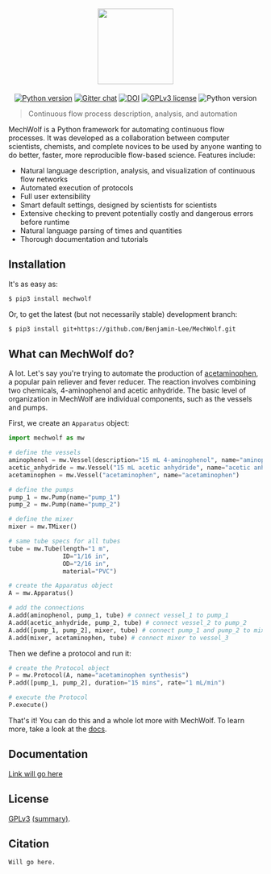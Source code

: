 <h1 align ="center">
<img src='https://github.com/Benjamin-Lee/MechWolf/raw/master/logo/wordmark3x.png' height="150">
</h1>

<div align="center">
<a href="https://www.python.org/downloads/"><img src="https://img.shields.io/badge/python-3.7-blue.svg?style=flat-square" alt="Python version" /></a>
<a href="https://gitter.im/mechwolf-project"><img src="https://img.shields.io/badge/chat-on%20gitter-brightgreen.svg?style=flat-square" alt="Gitter chat" /></a>
<a href="https://gitter.im/mechwolf-project"><img src="https://img.shields.io/badge/DOI-to%20be%20determined-brightgreen.svg?style=flat-square" alt="DOI" /></a>
<a href="https://github.com/Benjamin-Lee/MechWolf/blob/master/LICENSE"><img src="https://img.shields.io/badge/License-GPLv3-blue.svg?style=flat-square" alt="GPLv3 license" /></a>
<img src="https://img.shields.io/travis/Benjamin-Lee/MechWolf.svg?style=flat-square" alt="Python version" /></p>
</div>

>Continuous flow process description, analysis, and automation

MechWolf is a Python framework for automating continuous flow processes.
It was developed as a collaboration between computer scientists, chemists, and complete novices to be used by anyone wanting to do better, faster, more reproducible flow-based science.
Features include:

- Natural language description, analysis, and visualization of continuous flow networks
- Automated execution of protocols
- Full user extensibility
- Smart default settings, designed by scientists for scientists
- Extensive checking to prevent potentially costly and dangerous errors before runtime
- Natural language parsing of times and quantities
- Thorough documentation and tutorials

## Installation

It's as easy as:

```bash
$ pip3 install mechwolf
```

Or, to get the latest (but not necessarily stable) development branch:

```bash
$ pip3 install git+https://github.com/Benjamin-Lee/MechWolf.git
```

## What can MechWolf do?

A lot.
Let's say you're trying to automate the production of [acetaminophen](https://en.wikipedia.org/wiki/Paracetamol), a popular pain reliever and fever reducer.
The reaction involves combining two chemicals, 4-aminophenol and acetic anhydride.
The basic level of organization in MechWolf are individual components, such as the vessels and pumps.

First, we create an `Apparatus` object:

```python
import mechwolf as mw

# define the vessels
aminophenol = mw.Vessel(description="15 mL 4-aminophenol", name="aminophenol")
acetic_anhydride = mw.Vessel("15 mL acetic anhydride", name="acetic anhydride")
acetaminophen = mw.Vessel("acetaminophen", name="acetaminophen")

# define the pumps
pump_1 = mw.Pump(name="pump_1")
pump_2 = mw.Pump(name="pump_2")

# define the mixer
mixer = mw.TMixer()

# same tube specs for all tubes
tube = mw.Tube(length="1 m",
               ID="1/16 in",
               OD="2/16 in",
               material="PVC")

# create the Apparatus object
A = mw.Apparatus()

# add the connections
A.add(aminophenol, pump_1, tube) # connect vessel_1 to pump_1
A.add(acetic_anhydride, pump_2, tube) # connect vessel_2 to pump_2
A.add([pump_1, pump_2], mixer, tube) # connect pump_1 and pump_2 to mixer
A.add(mixer, acetaminophen, tube) # connect mixer to vessel_3
```

Then we define a protocol and run it:

```python
# create the Protocol object
P = mw.Protocol(A, name="acetaminophen synthesis")
P.add([pump_1, pump_2], duration="15 mins", rate="1 mL/min")

# execute the Protocol
P.execute()
```

That's it! You can do this and a whole lot more with MechWolf.
To learn more, take a look at the [docs](example.com).

## Documentation

[Link will go here](example.com)

## License

[GPLv3](LICENSE) [(summary)](https://choosealicense.com/licenses/gpl-3.0/).

## Citation

```
Will go here.
```
